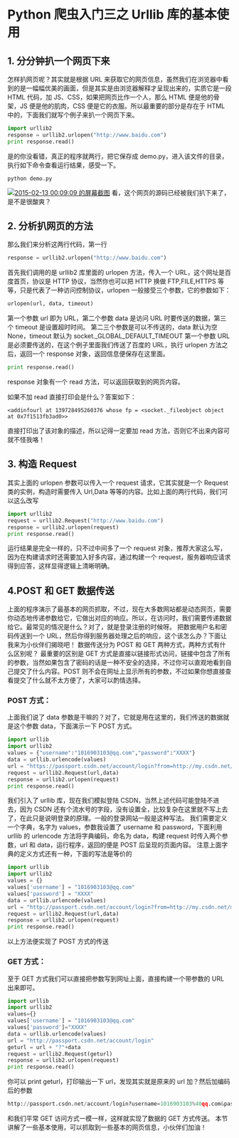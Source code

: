 #  Python 爬虫入门三之 Urllib 库的基本使用 

## 1. 分分钟扒一个网页下来

怎样扒网页呢？其实就是根据 URL  来获取它的网页信息，虽然我们在浏览器中看到的是一幅幅优美的画面，但是其实是由浏览器解释才呈现出来的，实质它是一段 HTML 代码，加  JS、CSS，如果把网页比作一个人，那么 HTML 便是他的骨架，JS 便是他的肌肉，CSS 便是它的衣服。所以最重要的部分是存在于 HTML  中的，下面我们就写个例子来扒一个网页下来。

```python
import urllib2
response = urllib2.urlopen("http://www.baidu.com")
print response.read()
```

是的你没看错，真正的程序就两行，把它保存成 demo.py，进入该文件的目录，执行如下命令查看运行结果，感受一下。

```
python demo.py
```

[![2015-02-13 00:09:09 的屏幕截图](http://qiniu.cuiqingcai.com/wp-content/uploads/2015/02/2015-02-13-000909-的屏幕截图.png)](http://qiniu.cuiqingcai.com/wp-content/uploads/2015/02/2015-02-13-000909-的屏幕截图.png) 
看，这个网页的源码已经被我们扒下来了，是不是很酸爽？

## 2. 分析扒网页的方法

那么我们来分析这两行代码，第一行

```python
response = urllib2.urlopen("http://www.baidu.com")
```

首先我们调用的是 urllib2 库里面的 urlopen 方法，传入一个  URL，这个网址是百度首页，协议是 HTTP 协议，当然你也可以把 HTTP 换做 FTP,FILE,HTTPS  等等，只是代表了一种访问控制协议，urlopen 一般接受三个参数，它的参数如下：

```python
urlopen(url, data, timeout)
```

第一个参数 url 即为 URL，第二个参数 data 是访问 URL 时要传送的数据，第三个  timeout 是设置超时时间。 第二三个参数是可以不传送的，data 默认为空 None，timeout 默认为  socket._GLOBAL_DEFAULT_TIMEOUT 第一个参数 URL 是必须要传送的，在这个例子里面我们传送了百度的 URL，执行  urlopen 方法之后，返回一个 response 对象，返回信息便保存在这里面。

```python
print response.read()
```

response 对象有一个 read 方法，可以返回获取到的网页内容。

如果不加 read 直接打印会是什么？答案如下：

```
<addinfourl at 139728495260376 whose fp = <socket._fileobject object at 0x7f1513fb3ad0>>
```

直接打印出了该对象的描述，所以记得一定要加 read 方法，否则它不出来内容可就不怪我咯！

## 3. 构造 Request

其实上面的 urlopen 参数可以传入一个 request 请求，它其实就是一个 Request 类的实例，构造时需要传入 Url,Data 等等的内容。比如上面的两行代码，我们可以这么改写

```python
import urllib2
request = urllib2.Request("http://www.baidu.com")
response = urllib2.urlopen(request)
print response.read()
```

运行结果是完全一样的，只不过中间多了一个 request 对象，推荐大家这么写，因为在构建请求时还需要加入好多内容，通过构建一个 request，服务器响应请求得到应答，这样显得逻辑上清晰明确。

## 4.POST 和 GET 数据传送

上面的程序演示了最基本的网页抓取，不过，现在大多数网站都是动态网页，需要你动态地传递参数给它，它做出对应的响应。所以，在访问时，我们需要传递数据给它。最常见的情况是什么？对了，就是登录注册的时候呀。 把数据用户名和密码传送到一个 URL，然后你得到服务器处理之后的响应，这个该怎么办？下面让我来为小伙伴们揭晓吧！ 数据传送分为 POST 和  GET 两种方式，两种方式有什么区别呢？ 最重要的区别是 GET  方式是直接以链接形式访问，链接中包含了所有的参数，当然如果包含了密码的话是一种不安全的选择，不过你可以直观地看到自己提交了什么内容。POST  则不会在网址上显示所有的参数，不过如果你想直接查看提交了什么就不太方便了，大家可以酌情选择。

### POST 方式：

上面我们说了 data 参数是干嘛的？对了，它就是用在这里的，我们传送的数据就是这个参数 data，下面演示一下 POST 方式。

```python
import urllib
import urllib2
values = {"username":"1016903103@qq.com","password":"XXXX"}
data = urllib.urlencode(values)
url = "https://passport.csdn.net/account/login?from=http://my.csdn.net/my/mycsdn"
request = urllib2.Request(url,data)
response = urllib2.urlopen(request)
print response.read()
```

我们引入了 urllib 库，现在我们模拟登陆 CSDN，当然上述代码可能登陆不进去，因为 CSDN  还有个流水号的字段，没有设置全，比较复杂在这里就不写上去了，在此只是说明登录的原理。一般的登录网站一般是这种写法。 我们需要定义一个字典，名字为 values，参数我设置了 username 和 password，下面利用 urllib 的 urlencode 方法将字典编码，命名为  data，构建 request 时传入两个参数，url 和 data，运行程序，返回的便是 POST 后呈现的页面内容。  注意上面字典的定义方式还有一种，下面的写法是等价的

```python
import urllib
import urllib2
values = {}
values['username'] = "1016903103@qq.com"
values['password'] = "XXXX"
data = urllib.urlencode(values)
url = "http://passport.csdn.net/account/login?from=http://my.csdn.net/my/mycsdn"
request = urllib2.Request(url,data)
response = urllib2.urlopen(request)
print response.read()
```

以上方法便实现了 POST 方式的传送

### GET 方式：

至于 GET 方式我们可以直接把参数写到网址上面，直接构建一个带参数的 URL 出来即可。

```python
import urllib
import urllib2
values={}
values['username'] = "1016903103@qq.com"
values['password']="XXXX"
data = urllib.urlencode(values)
url = "http://passport.csdn.net/account/login"
geturl = url + "?"+data
request = urllib2.Request(geturl)
response = urllib2.urlopen(request)
print response.read()
```

你可以 print geturl，打印输出一下 url，发现其实就是原来的 url 加？然后加编码后的参数

```python
http://passport.csdn.net/account/login?username=1016903103%40qq.com&password=XXXX
```

和我们平常 GET 访问方式一模一样，这样就实现了数据的 GET 方式传送。 本节讲解了一些基本使用，可以抓取到一些基本的网页信息，小伙伴们加油！